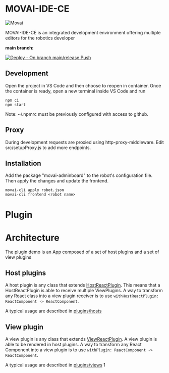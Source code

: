 # MOVAI-IDE-CE

![Movai](https://www.mov.ai/wp-content/uploads/2021/06/MOV.AI-logo-3.png)

MOVAI-IDE-CE is an integrated development environment offering multiple editors for the robotics developer

**main branch:**

[![Deploy - On branch main/release Push](https://github.com/MOV-AI/frontend-npm-ide-ce/actions/workflows/DeployOnMergeMain.yml/badge.svg?branch=dev)](https://github.com/MOV-AI/frontend-npm-ide-ce/actions/workflows/DeployOnMergeMain.yml)

## Development

Open the project in VS Code and then choose to reopen in container.
Once the container is ready, open a new terminal inside VS Code and run

```
npm ci
npm start
```

Note: ~/.npmrc must be previously configured with access to github.

## Proxy

During development requests are proxied using http-proxy-middleware.
Edit src/setupProxy.js to add more endpoints.

## Installation

Add the package "movai-adminboard" to the robot's configuration file.
Then apply the changes and update the frontend.

```
movai-cli apply robot.json
movai-cli frontend <robot name>
```

# Plugin

# Architecture

The plugin demo is an App composed of a set of host plugins and a set of view plugins

## Host plugins

A host plugin is any class that extends [HostReactPlugin](./ReactPlugin/HostReactPlugin.js). This means that a HostReactPlugin is able to receive multiple ViewPlugins. A way to transform any React class into a view plugin receiver is to use `withHostReactPlugin: ReactComponent -> ReactComponent`.

A typical usage are described in [plugins/hosts](./plugins/hosts/)

## View plugin

A view plugin is any class that extends [ViewReactPlugin](./ReactPlugin/ViewReactPlugin.js). A view plugin is able to be rendered in host plugins. A way to transform any React Component into a view plugin is to use `withPlugin: ReactComponent -> ReactComponent`.

A typical usage are described in [plugins/views](./plugins/views/)
1
